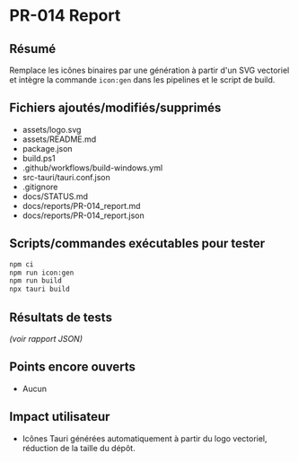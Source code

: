# PR-014 Report

## Résumé
Remplace les icônes binaires par une génération à partir d'un SVG vectoriel et intègre la commande `icon:gen` dans les pipelines et le script de build.

## Fichiers ajoutés/modifiés/supprimés
- assets/logo.svg
- assets/README.md
- package.json
- build.ps1
- .github/workflows/build-windows.yml
- src-tauri/tauri.conf.json
- .gitignore
- docs/STATUS.md
- docs/reports/PR-014_report.md
- docs/reports/PR-014_report.json

## Scripts/commandes exécutables pour tester
```bash
npm ci
npm run icon:gen
npm run build
npx tauri build
```

## Résultats de tests
*(voir rapport JSON)*

## Points encore ouverts
- Aucun

## Impact utilisateur
- Icônes Tauri générées automatiquement à partir du logo vectoriel, réduction de la taille du dépôt.
